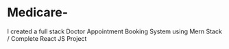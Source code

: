 # Medicare-
I created a full stack Doctor Appointment Booking System using Mern Stack / Complete React JS Project
